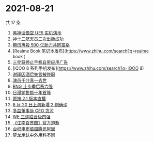# 2021-08-21

共 17 条

<!-- BEGIN -->
<!-- 最后更新时间 Sat Aug 21 2021 04:13:04 GMT+0800 (China Standard Time) -->

1. [黑神话悟空 UE5 实机演示](https://www.zhihu.com/search?q=黑神话悟空)
1. [神十二航天员二次出舱成功](https://www.zhihu.com/search?q=神舟十二号)
1. [腾讯再投 500 亿助力共同富裕](https://www.zhihu.com/search?q=腾讯500亿)
1. [Realme Book 笔记本发布](https://www.zhihu.com/search?q=realme book )
1. [三星将停止手机自带应用广告](https://www.zhihu.com/search?q=三星手机)
1. [iQOO 8 系列手机发布](https://www.zhihu.com/search?q=iQOO 8)
1. [谢晖因酒后失言被停职](https://www.zhihu.com/search?q=谢晖)
1. [演员千叶真一去世](https://www.zhihu.com/search?q=千叶真一)
1. [RNG 止步季后赛六强](https://www.zhihu.com/search?q=RNG)
1. [日漫销售额十年首降](https://www.zhihu.com/search?q=日本动漫)
1. [原神 2.1 版本直播](https://www.zhihu.com/search?q=原神)
1. [8 月 20 日上海新增 2 例确诊](https://www.zhihu.com/search?q=上海疫情)
1. [多益董事诉 CEO 贪污](https://www.zhihu.com/search?q=多益网络)
1. [WE 三连胜晋级四强](https://www.zhihu.com/search?q=we)
1. [《江南百景图》官方道歉](https://www.zhihu.com/search?q=江南百景图)
1. [台积电市值超腾讯阿里](https://www.zhihu.com/search?q=台积电)
1. [梦龙承认中外用料不同](https://www.zhihu.com/search?q=梦龙)

<!-- END -->
